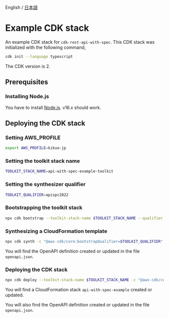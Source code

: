 English / [日本語](./README.ja.md)

# Example CDK stack

An example CDK stack for `cdk-rest-api-with-spec`.
This CDK stack was initialized with the following command,

```sh
cdk init --language typescript
```

The CDK version is 2.

## Prerequisites

### Installing Node.js

You have to install [Node.js](https://nodejs.org/en/).
v16.x should work.

## Deploying the CDK stack

### Setting AWS_PROFILE

```sh
export AWS_PROFILE=kikuo-jp
```

### Setting the toolkit stack name

```sh
TOOLKIT_STACK_NAME=api-with-spec-example-toolkit
```

### Setting the synthesizer qualifier

```sh
TOOLKIT_QUALIFIER=apispc2022
```

### Bootstrapping the toolkit stack

```sh
npx cdk bootstrap --toolkit-stack-name $TOOLKIT_STACK_NAME --qualifier $TOOLKIT_QUALIFIER
```

### Synthesizing a CloudFormation template

```sh
npx cdk synth -c "@aws-cdk/core:bootstrapQualifier=$TOOLKIT_QUALIFIER"
```

You will find the OpenAPI definition created or updated in the file `openapi.json`.

### Deploying the CDK stack

```sh
npx cdk deploy --toolkit-stack-name $TOOLKIT_STACK_NAME -c "@aws-cdk/core:bootstrapQualifier=$TOOLKIT_QUALIFIER"
```

You will find a CloudFormation stack `api-with-spec-example` created or updated.

You will also find the OpenAPI definition created or updated in the file `openapi.json`.